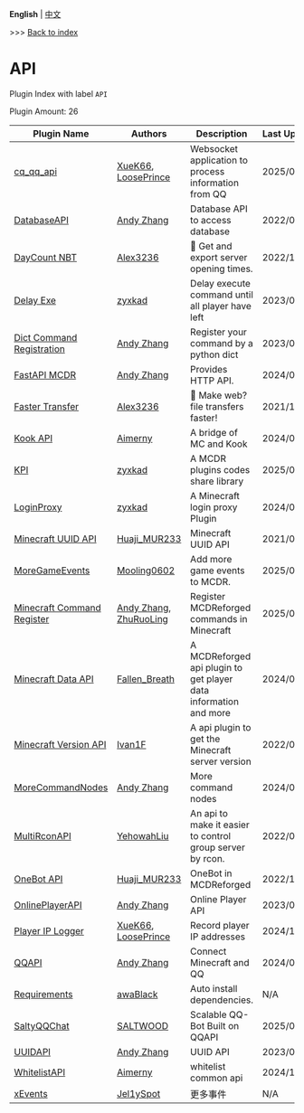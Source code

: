 **English** | [中文](readme-zh_cn.md)

\>\>\> [Back to index](/readme.md)

# API

Plugin Index with label `API`

Plugin Amount: 26

| Plugin Name | Authors | Description | Last Update | Labels |
| --- | --- | --- | --- | --- |
| [cq_qq_api](/plugins/cq_qq_api/readme.md) | [XueK66](https://github.com/XueK66), [LoosePrince](https://github.com/LoosePrince) | Websocket application to process information from QQ | 2025/01/06 | [`API`](/labels/api/readme.md) |
| [DatabaseAPI](/plugins/database_api/readme.md) | [Andy Zhang](https://github.com/AnzhiZhang) | Database API to access database | 2022/06/30 | [`API`](/labels/api/readme.md) |
| [DayCount NBT](/plugins/daycount_nbt/readme.md) | [Alex3236](https://github.com/alex3236) | :calendar: Get and export server opening times. | 2022/10/01 | [`Information`](/labels/information/readme.md), [`API`](/labels/api/readme.md) |
| [Delay Exe](/plugins/delayexe/readme.md) | [zyxkad](https://github.com/zyxkad) | Delay execute command until all player have left | 2023/08/27 | [`Tool`](/labels/tool/readme.md), [`API`](/labels/api/readme.md) |
| [Dict Command Registration](/plugins/dict_command_registration/readme.md) | [Andy Zhang](https://github.com/AnzhiZhang) | Register your command by a python dict | 2023/01/15 | [`API`](/labels/api/readme.md) |
| [FastAPI MCDR](/plugins/fastapi_mcdr/readme.md) | [Andy Zhang](https://github.com/AnzhiZhang) | Provides HTTP API. | 2024/09/14 | [`API`](/labels/api/readme.md) |
| [Faster Transfer](/plugins/faster_transfer/readme.md) | [Alex3236](https://github.com/alex3236) | :rocket: Make web? file transfers faster! | 2021/10/04 | [`Tool`](/labels/tool/readme.md), [`API`](/labels/api/readme.md) |
| [Kook API](/plugins/kook_api/readme.md) | [Aimerny](https://github.com/Aimerny) | A bridge of MC and Kook | 2024/08/30 | [`API`](/labels/api/readme.md) |
| [KPI](/plugins/kpi/readme.md) | [zyxkad](https://github.com/zyxkad) | A MCDR plugins codes share library | 2025/01/12 | [`API`](/labels/api/readme.md) |
| [LoginProxy](/plugins/loginproxy/readme.md) | [zyxkad](https://github.com/zyxkad) | A Minecraft login proxy Plugin | 2024/08/10 | [`Management`](/labels/management/readme.md), [`API`](/labels/api/readme.md) |
| [Minecraft UUID API](/plugins/mc_uuid/readme.md) | [Huaji_MUR233](https://github.com/HuajiMUR233) | Minecraft UUID API | 2021/08/16 | [`API`](/labels/api/readme.md) |
| [MoreGameEvents](/plugins/mg_events/readme.md) | [Mooling0602](https://github.com/Mooling0602) | Add more game events to MCDR. | 2025/01/06 | [`API`](/labels/api/readme.md) |
| [Minecraft Command Register](/plugins/minecraft_command_register/readme.md) | [Andy Zhang](https://github.com/AnzhiZhang), [ZhuRuoLing](https://github.com/ZhuRuoLing) | Register MCDReforged commands in Minecraft | 2025/01/10 | [`API`](/labels/api/readme.md) |
| [Minecraft Data API](/plugins/minecraft_data_api/readme.md) | [Fallen_Breath](https://github.com/Fallen-Breath) | A MCDReforged api plugin to get player data information and more | 2024/08/20 | [`API`](/labels/api/readme.md) |
| [Minecraft Version API](/plugins/minecraft_version_api/readme.md) | [Ivan1F](https://github.com/Ivan-1F) | A api plugin to get the Minecraft server version | 2022/08/27 | [`API`](/labels/api/readme.md) |
| [MoreCommandNodes](/plugins/more_command_nodes/readme.md) | [Andy Zhang](https://github.com/AnzhiZhang) | More command nodes | 2024/07/01 | [`API`](/labels/api/readme.md) |
| [MultiRconAPI](/plugins/multi_rcon_api/readme.md) | [YehowahLiu](https://github.com/YehowahLiu) | An api to make it easier to control group server by rcon. | 2022/02/02 | [`Tool`](/labels/tool/readme.md), [`API`](/labels/api/readme.md) |
| [OneBot API](/plugins/onebot_api/readme.md) | [Huaji_MUR233](https://github.com/HuajiMUR233) | OneBot in MCDReforged | 2022/11/16 | [`API`](/labels/api/readme.md) |
| [OnlinePlayerAPI](/plugins/online_player_api/readme.md) | [Andy Zhang](https://github.com/AnzhiZhang) | Online Player API | 2023/02/03 | [`API`](/labels/api/readme.md) |
| [Player IP Logger](/plugins/player_ip_logger/readme.md) | [XueK66](https://github.com/XueK66), [LoosePrince](https://github.com/LoosePrince) | Record player IP addresses | 2024/11/05 | [`API`](/labels/api/readme.md) |
| [QQAPI](/plugins/qq_api/readme.md) | [Andy Zhang](https://github.com/AnzhiZhang) | Connect Minecraft and QQ | 2024/08/31 | [`API`](/labels/api/readme.md) |
| [Requirements](/plugins/requirements/readme.md) | [awaBlack](https://github.com/Hi-awaBlack) | Auto install dependencies. | N/A | [`API`](/labels/api/readme.md) |
| [SaltyQQChat](/plugins/salty_qq_chat/readme.md) | [SALTWOOD](https://github.com/SALTWOOD) | Scalable QQ-Bot Built on QQAPI | 2025/01/13 | [`API`](/labels/api/readme.md), [`Information`](/labels/information/readme.md), [`Management`](/labels/management/readme.md) |
| [UUIDAPI](/plugins/uuid_api/readme.md) | [Andy Zhang](https://github.com/AnzhiZhang) | UUID API | 2023/07/18 | [`API`](/labels/api/readme.md) |
| [WhitelistAPI](/plugins/whitelist_api/readme.md) | [Aimerny](https://github.com/Aimerny) | whitelist common api | 2024/12/23 | [`API`](/labels/api/readme.md) |
| [xEvents](/plugins/xevents/readme.md) | [Jel1ySpot](https://github.com/Jel1ySpot) | 更多事件 | N/A | [`API`](/labels/api/readme.md) |

